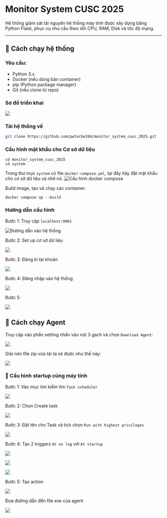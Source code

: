 # Monitor System CUSC 2025

Hệ thống giám sát tài nguyên hệ thống máy tính được xây dựng bằng Python Flask, phục vụ nhu cầu theo dõi CPU, RAM, Disk và tốc độ mạng.

---

## 🚀 Cách chạy hệ thống

### Yêu cầu:
- Python 3.x
- Docker (nếu dùng bản container)
- pip (Python package manager)
- Git (nếu clone từ repo)

### Sơ đồ triển khai

![](images/9.png)

### Tải hệ thống về
```bash
git clone https://github.com/pwtarbe204/monitor_system_cusc_2025.git
```
### Cấu hình mật khẩu cho Cơ sở dữ liệu
```
cd monitor_system_cusc_2025
cd system
```
Trong thư mục ```system``` có file ```docker-compose.yml```, tại đây hãy đặt mật khẩu cho cơ sở dữ liệu và nhớ nó.
![Cấu hình docker compose](images/2.png)

Build image, tạo và chạy các container:
```
docker compose up --build
```
### Hướng dẫn cấu hình

Bước 1: Truy cập ```localhost:9001```

![Đường dẫn vào hệ thống](images/1.png)

Bước 2: Set up cơ sở dữ liệu

![](images/4.png)

Bước 3: Đăng kí tài khoản

![](images/5.png)

Bước 4: Đăng nhập vào hệ thống

![](images/6.png)

Bước 5:

![](images/7.png)

## 🚀 Cách chạy Agent

Truy cập vào phần setting nhấn vào nút 3 gach và chọn ```Download Agent```:

![](images/8.png)

Giải nén file zip vừa tải ta sẽ được như thế này:

![](images/10.png)

### 🚀 Cấu hình startup cùng máy tính

Bước 1: Vào mục tìm kiếm tìm ```Task scheduler```

![](images/11.png)

Bước 2: Chọn Create task

![](images/12.png)

Bước 3: Đặt tên cho Task và tick chọn ```Run with highest privileges```

![](images/13.png)

Bước 4: Tạo 2 triggers ```At on log``` với ```At startup```

![](images/14.png)

![](images/15.png)

![](images/16.png)

Bước 5: Tạo action

![](images/17.png)

Đưa đường dẫn đến file exe của agent

![](images/18.png)